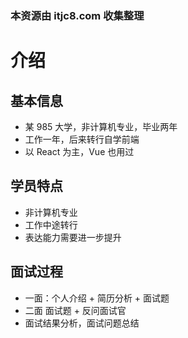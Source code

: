 ### 本资源由 itjc8.com 收集整理
# 介绍

## 基本信息

- 某 985 大学，非计算机专业，毕业两年
- 工作一年，后来转行自学前端
- 以 React 为主，Vue 也用过

## 学员特点

- 非计算机专业
- 工作中途转行
- 表达能力需要进一步提升

## 面试过程

- 一面：个人介绍 + 简历分析 + 面试题
- 二面 面试题 + 反问面试官
- 面试结果分析，面试问题总结

